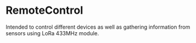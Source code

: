 # RemoteControl
Intended to control different devices as well as gathering information from sensors using LoRa 433MHz module.
